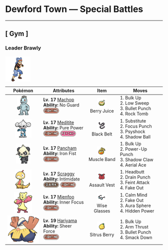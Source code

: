 # Dewford Town — Special Battles

---

## [ Gym ]


### Leader Brawly

![Leader Brawly](../../assets/important_trainers/brawly.png "Leader Brawly")

| Pokémon | Attributes | Item | Moves |
|:-------:|------------|:----:|-------|
| ![Machop](../../assets/sprites/machop/front.gif "Machop: Machop exercises by hefting around a Graveler as if it were a barbell. There are some Machop that travel the world in a quest to master all kinds of martial arts.") | **Lv. 17** [Machop](../../pokemon/machop.md)<br>**Ability:** <span class="tooltip" title="Ensures that attacks by or against the Pokémon will land.">No Guard</span><br>![fighting](../../assets/types/fighting.png) | ![Berry Juice](../../assets/items/berry_juice.png "Berry Juice")<br><span class="tooltip" title="Used on a party Pokémon :   Restores 20 HP.">Berry Juice</span> | 1. <span class="tooltip" title="The user tenses its muscles to bulk up its body, boosting both its Attack and Defense stats.">Bulk Up</span><br>2. <span class="tooltip" title="Lowers the target's Speed by one stage.">Low Sweep</span><br>3. <span class="tooltip" title="The user strikes with a tough punch as fast as a bullet. This move always goes first.">Bullet Punch</span><br>4. <span class="tooltip" title="Boulders are hurled at the foe. It also lowers the foe’s Speed by preventing its movement.">Rock Tomb</span> |
| ![Meditite](../../assets/sprites/meditite/front.gif "Meditite: Meditite heightens its inner energy through meditation. It survives on just one berry a day. Minimal eating is another aspect of this Pokémon’s training.") | **Lv. 17** [Meditite](../../pokemon/meditite.md)<br>**Ability:** <span class="tooltip" title="Boosts the Pokémon’s Attack stat.">Pure Power</span><br>![fighting](../../assets/types/fighting.png) ![psychic](../../assets/types/psychic.png) | ![Black Belt](../../assets/items/black_belt.png "Black Belt")<br><span class="tooltip" title="Held: Increases the power of the holder's Fighting moves by 20%.">Black Belt</span> | 1. <span class="tooltip" title="The user makes a copy of itself using some of its HP. The copy serves as the user’s decoy.">Substitute</span><br>2. <span class="tooltip" title="The user focuses its mind before launching a punch. It will fail if the user is hit before it is used.">Focus Punch</span><br>3. <span class="tooltip" title="Inflicts regular damage.  Damage calculation always uses the target's Defense, regardless of this move's damage class.">Psyshock</span><br>4. <span class="tooltip" title="The user hurls a shadowy blob at the foe. It may also lower the foe’s Sp. Def stat.">Shadow Ball</span> |
| ![Pancham](../../assets/sprites/pancham/front.gif "Pancham: It does its level best to glare and pull a scary face, but it can’t help grinning if anyone pats its head.") | **Lv. 17** [Pancham](../../pokemon/pancham.md)<br>**Ability:** <span class="tooltip" title="Powers up punching moves.">Iron Fist</span><br>![fighting](../../assets/types/fighting.png) | ![Muscle Band](../../assets/items/muscle_band.png "Muscle Band")<br><span class="tooltip" title="Held: Increases the power of the holder's physical moves by 10%.">Muscle Band</span> | 1. <span class="tooltip" title="The user tenses its muscles to bulk up its body, boosting both its Attack and Defense stats.">Bulk Up</span><br>2. <span class="tooltip" title="Inflicts regular damage.  Raises the user's Attack by one stage.">Power-Up Punch</span><br>3. <span class="tooltip" title="The user slashes with a sharp claw made from shadows. It has a high critical-hit ratio.">Shadow Claw</span><br>4. <span class="tooltip" title="The user confounds the foe with speed, then slashes. The attack lands without fail.">Aerial Ace</span> |
| ![Scraggy](../../assets/sprites/scraggy/front.gif "Scraggy: Proud of its sturdy skull, it suddenly headbutts everything, but its weight makes it unstable, too.") | **Lv. 17** [Scraggy](../../pokemon/scraggy.md)<br>**Ability:** <span class="tooltip" title="Lowers the opposing Pokémon’s Attack stat.">Intimidate</span><br>![dark](../../assets/types/dark.png) ![fighting](../../assets/types/fighting.png) | ![Assault Vest](../../assets/items/assault_vest.png "Assault Vest")<br><span class="tooltip" title="Raises the holder's Special Defense to 1.5×.  Prevents the holder from selecting a status move.">Assault Vest</span> | 1. <span class="tooltip" title="The user sticks its head out and rams straight forward. It may make the foe flinch.">Headbutt</span><br>2. <span class="tooltip" title="An energy-draining punch. The user’s HP is restored by half the damage taken by the target.">Drain Punch</span><br>3. <span class="tooltip" title="The user draws up to the foe disarmingly, then throws a sucker punch. It hits without fail.">Feint Attack</span><br>4. <span class="tooltip" title="An attack that hits first and makes the target flinch. This move works only on the first turn.">Fake Out</span> |
| ![Mienfoo](../../assets/sprites/mienfoo/front.gif "Mienfoo: In fights, they dominate with onslaughts of flowing, continuous attacks. With their sharp claws, they cut enemies.") | **Lv. 17** [Mienfoo](../../pokemon/mienfoo.md)<br>**Ability:** <span class="tooltip" title="Protects the Pokémon from flinching.">Inner Focus</span><br>![fighting](../../assets/types/fighting.png) | ![Wise Glasses](../../assets/items/wise_glasses.png "Wise Glasses")<br><span class="tooltip" title="Held: Increases the power of the holder's special moves by 10%.">Wise Glasses</span> | 1. <span class="tooltip" title="The user quietly focuses its mind and calms its spirit to raise its Sp. Atk and Sp. Def stats.">Calm Mind</span><br>2. <span class="tooltip" title="An attack that hits first and makes the target flinch. This move works only on the first turn.">Fake Out</span><br>3. <span class="tooltip" title="The user looses a blast of aura power from deep within its body. This move is certain to hit.">Aura Sphere</span><br>4. <span class="tooltip" title="A unique attack that varies in type and intensity depending on the Pokémon using it.">Hidden Power</span> |
| ![Hariyama](../../assets/sprites/hariyama/front.gif "Hariyama: Hariyama’s thick body may appear fat, but it is actually a hunk of solid muscle. If this Pokémon bears down and tightens all its muscles, its body becomes as hard as a rock.") | **Lv. 19** [Hariyama](../../pokemon/hariyama.md)<br>**Ability:** <span class="tooltip" title="Removes additional effects to increase move damage.">Sheer Force</span><br>![fighting](../../assets/types/fighting.png) | ![Sitrus Berry](../../assets/items/sitrus_berry.png "Sitrus Berry")<br><span class="tooltip" title="Held in battle :   When the holder has 1/2 its max HP remaining or less, it consumes this item to restore 1/4 its max HP.  Used on a party Pokémon :   Restores 1/4 the Pokémon's max HP.">Sitrus Berry</span> | 1. <span class="tooltip" title="The user tenses its muscles to bulk up its body, boosting both its Attack and Defense stats.">Bulk Up</span><br>2. <span class="tooltip" title="The user looses a flurry of open-palmed arm thrusts that hit two to five times in a row.">Arm Thrust</span><br>3. <span class="tooltip" title="The user strikes with a tough punch as fast as a bullet. This move always goes first.">Bullet Punch</span><br>4. <span class="tooltip" title="Inflicts regular damage.  Removes the target's immunity to ground-type damage.  This effect removes any existing Ground immunity due to levitate, magnet rise, or telekinesis, and causes the target's flying type to be ignored when it takes Ground damage.  If the target isn't immune to Ground damage, this move will fail.  This move can hit Pokémon under the effect of bounce, fly, or sky drop, and ends the effect of Bounce or Fly.">Smack Down</span> |

